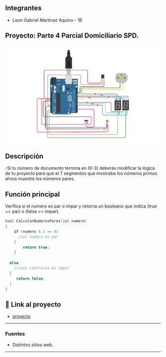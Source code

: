 ## Integrantes 
- Leon Gabriel Martinez Aquino - 1B

## Proyecto: Parte 4 Parcial Domiciliario SPD.
![Tinkercad](img/imagenP3SPD.png)


## Descripción
-Si tu número de documento termina en (0-3) deberás modificar la lógica de tu proyecto para que el 7 segmentos que mostraba los números primos ahora
muestre los números pares.

## Función principal
Verifica si el numero es par o impar y retorna un booleano que indica (true == par) o (false == impar).

~~~ C (lenguaje en el que esta escrito)
bool CalcularNumerosPares(int numero)
{
    if (numero % 2 == 0) 
      //el numero es par
    {
        return true;
    }
  
  else
    //caso contrario es impar
  {
     return false;
  }
}
~~~

## :robot: Link al proyecto
- [proyecto](https://www.tinkercad.com/things/fQQyTkkpIwD-copy-of-p3-parcial-domiciliario-1b-leon-gabriel-martinez-aquino/editel?sharecode=XN7myqrhVL_ucZuu5JtpKF-a-DoTNveqAZhfA0nFYwE)

---
### Fuentes
- Distintos sitios web.
---



